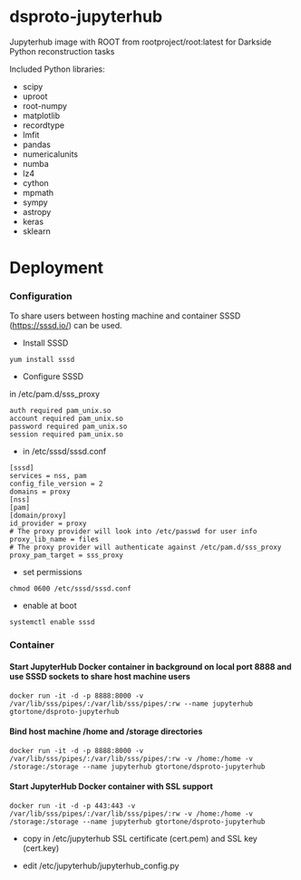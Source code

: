# dsproto-jupyterhub
Jupyterhub image with ROOT from rootproject/root:latest for Darkside Python reconstruction tasks

Included Python libraries:

- scipy 
- uproot 
- root-numpy
- matplotlib 
- recordtype 
- lmfit
- pandas
- numericalunits
- numba
- lz4
- cython
- mpmath
- sympy
- astropy 
- keras 
- sklearn

# Deployment

### Configuration

To share users between hosting machine and container SSSD (https://sssd.io/) can be used.

- Install SSSD
```
yum install sssd
```

- Configure SSSD

in /etc/pam.d/sss_proxy

```
auth required pam_unix.so
account required pam_unix.so
password required pam_unix.so
session required pam_unix.so
```

- in /etc/sssd/sssd.conf

```
[sssd]
services = nss, pam
config_file_version = 2
domains = proxy
[nss]
[pam]
[domain/proxy]
id_provider = proxy
# The proxy provider will look into /etc/passwd for user info
proxy_lib_name = files
# The proxy provider will authenticate against /etc/pam.d/sss_proxy
proxy_pam_target = sss_proxy
```

- set permissions
```
chmod 0600 /etc/sssd/sssd.conf
```

- enable at boot
```
systemctl enable sssd
```

### Container

#### Start JupyterHub Docker container in background on local port 8888 and use SSSD sockets to share host machine users

```
docker run -it -d -p 8888:8000 -v /var/lib/sss/pipes/:/var/lib/sss/pipes/:rw --name jupyterhub gtortone/dsproto-jupyterhub
```

#### Bind host machine /home and /storage directories

```
docker run -it -d -p 8888:8000 -v /var/lib/sss/pipes/:/var/lib/sss/pipes/:rw -v /home:/home -v /storage:/storage --name jupyterhub gtortone/dsproto-jupyterhub
```

#### Start JupyterHub Docker container with SSL support
```
docker run -it -d -p 443:443 -v /var/lib/sss/pipes/:/var/lib/sss/pipes/:rw -v /home:/home -v /storage:/storage --name jupyterhub gtortone/dsproto-jupyterhub
```
- copy in /etc/jupyterhub SSL certificate (cert.pem) and SSL key (cert.key)

- edit /etc/jupyterhub/jupyterhub_config.py

